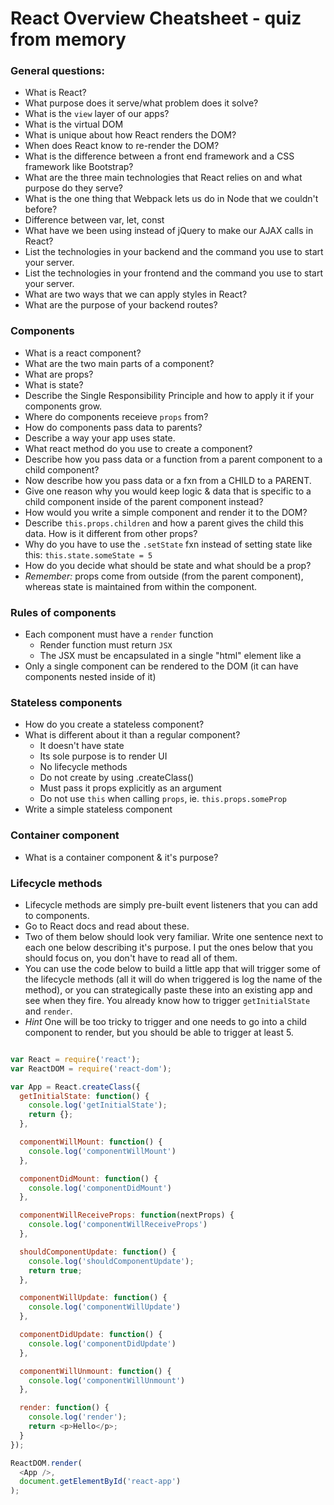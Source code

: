 # React Overview Cheatsheet - quiz from memory


### General questions:
- What is React?
- What purpose does it serve/what problem does it solve?
- What is the `view` layer of our apps?
- What is the virtual DOM
- What is unique about how React renders the DOM?
- When does React know to re-render the DOM?
- What is the difference between a front end framework and a CSS framework like Bootstrap?
- What are the three main technologies that React relies on and what purpose do they serve?
- What is the one thing that Webpack lets us do in Node that we couldn't before?
- Difference between var, let, const
- What have we been using instead of jQuery to make our AJAX calls in React?
- List the technologies in your backend and the command you use to start your server.
- List the technologies in your frontend and the command you use to start your server.
- What are two ways that we can apply styles in React?
- What are the purpose of your backend routes?


### Components
- What is a react component?
- What are the two main parts of a component?
- What are props?
- What is state?
- Describe the Single Responsibility Principle and how to apply it if your components grow.
- Where do components receieve `props` from?
- How do components pass data to parents?
- Describe a way your app uses state.
- What react method do you use to create a component?
- Describe how you pass data or a function from a parent component to a child component?
- Now describe how you pass data or a fxn from a CHILD to a PARENT.
- Give one reason why you would keep logic & data that is specific to a child component inside of the parent component instead?
- How would you write a simple component and render it to the DOM?
- Describe `this.props.children` and how a parent gives the child this data. How is it different from other props?  
- Why do you have to use the `.setState` fxn instead of setting state like this: `this.state.someState = 5`
- How do you decide what should be state and what should be a prop?
- *Remember:* props come from outside (from the parent component), whereas state is maintained from within the component.  


### Rules of components
- Each component must have a `render` function
  - Render function must return `JSX`
  - The JSX must be encapsulated in a single "html" element like a <div>
- Only a single component can be rendered to the DOM (it can have components nested inside of it)


### Stateless components
- How do you create a stateless component?
- What is different about it than a regular component?
  - It doesn't have state
  - Its sole purpose is to render UI
  - No lifecycle methods
  - Do not create by using .createClass()
  - Must pass it props explicitly as an argument
  - Do not use `this` when calling `props`, ie. `this.props.someProp`
- Write a simple stateless component


### Container component
- What is a container component & it's purpose?


### Lifecycle methods
- Lifecycle methods are simply pre-built event listeners that you can add to components.
- Go to React docs and read about these.
- Two of them below should look very familiar. Write one sentence next to each one below describing it's purpose. I put the ones below that you should focus on, you don't have to read all of them.
- You can use the code below to build a little app that will trigger some of the lifecycle methods (all it will do when triggered is log the name of the method), or you can strategically paste these into an existing app and see when they fire. You already know how to trigger `getInitialState` and `render`.
- *Hint* One will be too tricky to trigger and one needs to go into a child component to render, but you should be able to trigger at least 5.


``` javascript

var React = require('react');
var ReactDOM = require('react-dom');

var App = React.createClass({
  getInitialState: function() {
    console.log('getInitialState');
    return {};
  },

  componentWillMount: function() {
    console.log('componentWillMount')
  },

  componentDidMount: function() {
    console.log('componentDidMount')
  },

  componentWillReceiveProps: function(nextProps) {
    console.log('componentWillReceiveProps')
  },

  shouldComponentUpdate: function() {
    console.log('shouldComponentUpdate');
    return true;
  },

  componentWillUpdate: function() {
    console.log('componentWillUpdate')
  },

  componentDidUpdate: function() {
    console.log('componentDidUpdate')
  },

  componentWillUnmount: function() {
    console.log('componentWillUnmount')
  },

  render: function() {
    console.log('render');
    return <p>Hello</p>;
  }
});

ReactDOM.render(
  <App />,
  document.getElementById('react-app')
);

```
